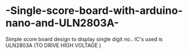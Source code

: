 # -Single-score-board-with-arduino-nano-and-ULN2803A-
Simple score board  design to display  single digit no.. IC's used is ULN2803A (TO DRIVE HIGH VOLTAGE ) 

